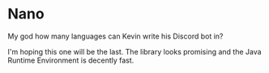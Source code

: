 # Nano

My god how many languages can Kevin write his Discord bot in?

I'm hoping this one will be the last. The library looks promising and the Java Runtime Environment is decently fast.